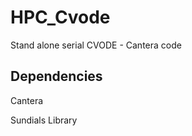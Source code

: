 # HPC_Cvode

Stand alone serial CVODE - Cantera code 

## Dependencies 

Cantera 

Sundials Library 

